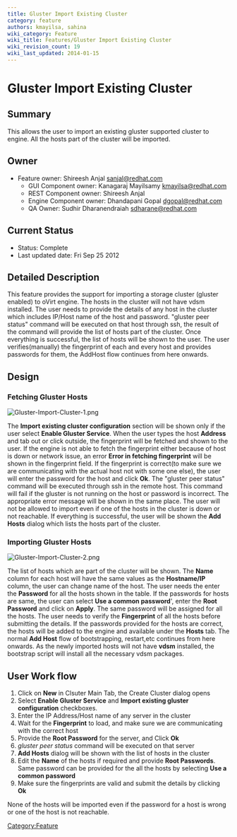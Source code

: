```yaml
---
title: Gluster Import Existing Cluster
category: feature
authors: kmayilsa, sahina
wiki_category: Feature
wiki_title: Features/Gluster Import Existing Cluster
wiki_revision_count: 19
wiki_last_updated: 2014-01-15
---
```


# Gluster Import Existing Cluster

## Summary

This allows the user to import an existing gluster supported cluster to engine. All the hosts part of the cluster will be imported.

## Owner

*   Feature owner: Shireesh Anjal <sanjal@redhat.com>
    -   GUI Component owner: Kanagaraj Mayilsamy <kmayilsa@redhat.com>
    -   REST Component owner: Shireesh Anjal
    -   Engine Component owner: Dhandapani Gopal <dgopal@redhat.com>
    -   QA Owner: Sudhir Dharanendraiah <sdharane@redhat.com>

## Current Status

*   Status: Complete
*   Last updated date: Fri Sep 25 2012

## Detailed Description

This feature provides the support for importing a storage cluster (gluster enabled) to oVirt engine. The hosts in the cluster will not have vdsm installed. The user needs to provide the details of any host in the cluster which includes IP/Host name of the host and password. "gluster peer status" command will be executed on that host through ssh, the result of the command will provide the list of hosts part of the cluster. Once everything is successful, the list of hosts will be shown to the user. The user verifies(manually) the fingerprint of each and every host and provides passwords for them, the AddHost flow continues from here onwards.

## Design

### Fetching Gluster Hosts

![](Gluster-Import-Cluster-1.png "Gluster-Import-Cluster-1.png")

The **Import existing cluster configuration** section will be shown only if the user select **Enable Gluster Service**. When the user types the host **Address** and tab out or click outside, the fingerprint will be fetched and shown to the user. If the engine is not able to fetch the fingerprint either because of host is down or network issue, an error **Error in fetching fingerprint** will be shown in the fingerprint field. If the fingerprint is correct(to make sure we are communicating with the actual host not with some one else), the user will enter the password for the host and click **Ok**. The "gluster peer status" command will be executed through ssh in the remote host. This command will fail if the gluster is not running on the host or password is incorrect. The appropriate error message will be shown in the same place. The user will not be allowed to import even if one of the hosts in the cluster is down or not reachable. If everything is successful, the user will be shown the **Add Hosts** dialog which lists the hosts part of the cluster.

### Importing Gluster Hosts

![](Gluster-Import-Cluster-2.png "Gluster-Import-Cluster-2.png")

The list of hosts which are part of the cluster will be shown. The **Name** column for each host will have the same values as the **Hostname/IP** column, the user can change name of the host. The user needs the enter the **Password** for all the hosts shown in the table. If the passwords for hosts are same, the user can select **Use a common password**', enter the **Root Password** and click on **Apply**. The same password will be assigned for all the hosts. The user needs to verify the **Fingerprint** of all the hosts before submitting the details. If the passwords provided for the hosts are correct, the hosts will be added to the engine and available under the **Hosts** tab. The normal **Add Host** flow of bootstrapping, restart,etc continues from here onwards. As the newly imported hosts will not have **vdsm** installed, the bootstrap script will install all the necessary vdsm packages.

## User Work flow

1.  Click on **New** in Clsuter Main Tab, the Create Cluster dialog opens
2.  Select **Enable Gluster Service** and **Import existing gluster configuration** checkboxes.
3.  Enter the IP Address/Host name of any server in the cluster
4.  Wait for the **Fingerprint** to load, and make sure we are communicating with the correct host
5.  Provide the **Root Password** for the server, and Click **Ok**
6.  *gluster peer status* command will be executed on that server
7.  **Add Hosts** dialog will be shown with the list of hosts in the cluster
8.  Edit the **Name** of the hosts if required and provide **Root Passwords**. Same password can be provided for the all the hosts by selecting **Use a common password**
9.  Make sure the fingerprints are valid and submit the details by clicking **Ok**

None of the hosts will be imported even if the password for a host is wrong or one of the host is not reachable.

<Category:Feature>
